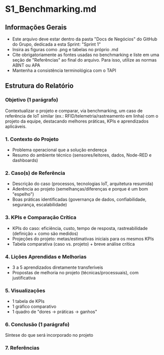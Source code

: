 # S1_Benchmarking.md

## Informações Gerais
- Este arquivo deve estar dentro da pasta "Docs de Negócios" do GitHub do Grupo, dedicada a esta Sprint: "Sprint 1"
- Insira as figuras como .png e tabelas no próprio .md
- Cite obrigatoriamente as fontes usadas no benchmarking e liste em uma seção de "Referências" ao final do arquivo. Para isso, utilize as normas ABNT ou APA
- Mantenha a consistência terminológica com o TAPI

## Estrutura do Relatório

### Objetivo (1 parágrafo)
Contextualizar o projeto e comparar, via benchmarking, um caso de referência de IoT similar (ex.: RFID/telemetria/rastreamento em linha) com o projeto da equipe, destacando melhores práticas, KPIs e aprendizados aplicáveis.

### 1. Contexto do Projeto
- Problema operacional que a solução endereça
- Resumo do ambiente técnico (sensores/leitores, dados, Node-RED e dashboards)

### 2. Caso(s) de Referência
- Descrição do caso (processos, tecnologias IoT, arquitetura resumida)
- Aderência ao projeto (semelhanças/diferenças e porque é um bom "espelho")
- Boas práticas identificadas (governança de dados, confiabilidade, segurança, escalabilidade)

### 3. KPIs e Comparação Crítica
- KPIs do caso: eficiência, custo, tempo de resposta, rastreabilidade (definição + como são medidos)
- Projeções do projeto: metas/estimativas iniciais para os mesmos KPIs
- Tabela comparativa (caso vs. projeto) + breve análise crítica

### 4. Lições Aprendidas e Melhorias
- 3 a 5 aprendizados diretamente transferíveis
- Propostas de melhoria no projeto (técnicas/processuais), com justificativa

### 5. Visualizações
- 1 tabela de KPIs
- 1 gráfico comparativo
- 1 quadro de "dores → práticas → ganhos"

### 6. Conclusão (1 parágrafo)
Síntese do que será incorporado no projeto

### 7. Referências
